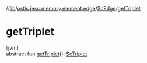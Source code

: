 //[lib](../../../index.md)/[ostis.jesc.memory.element.edge](../index.md)/[ScEdge](index.md)/[getTriplet](get-triplet.md)

# getTriplet

[jvm]\
abstract fun [getTriplet](get-triplet.md)(): [ScTriplet](../../ostis.jesc.memory.common/-sc-triplet/index.md)
